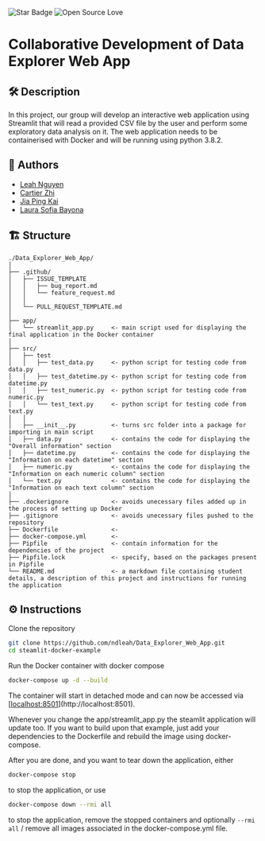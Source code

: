 ![Star Badge](https://img.shields.io/static/v1?label=%F0%9F%8C%9F&message=If%20Useful&style=style=flat&color=BC4E99)
![Open Source Love](https://badges.frapsoft.com/os/v1/open-source.svg?v=103)

# Collaborative Development of Data Explorer Web App

## 🛠️ Description
In this project, our group will develop an interactive web application using Streamlit that will read a provided CSV file by the user and perform some exploratory data analysis on it. The web application needs to be containerised with Docker and will be running using python 3.8.2.

## 👤 Authors

* [Leah Nguyen](https://github.com/ndleah)
* [Cartier Zhi](https://github.com/cartierz)
* [Jia Ping Kai](https://github.com/caijiaping)
* [Laura Sofia Bayona](https://github.com/Laurabayonaf)

## 🏗️ Structure

```
./Data_Explorer_Web_App/
│
├── .github/
│   ├── ISSUE_TEMPLATE
│   │   ├── bug_report.md
│   │   └── feature_request.md
│   │
│   └── PULL_REQUEST_TEMPLATE.md
│
├── app/
│   └── streamlit_app.py     <- main script used for displaying the final application in the Docker container
│
├── src/
│   ├── test
│   │   ├── test_data.py     <- python script for testing code from data.py
│   │   ├── test_datetime.py <- python script for testing code from datetime.py
│   │   ├── test_numeric.py  <- python script for testing code from numeric.py
│   │   └── test_text.py     <- python script for testing code from text.py
│   │
│   ├── __init__.py          <- turns src folder into a package for importing in main script
│   ├── data.py              <- contains the code for displaying the "Overall information" section
│   ├── datetime.py          <- contains the code for displaying the "Information on each datetime" section
│   ├── numeric.py           <- contains the code for displaying the "Information on each numeric column" section
│   └── text.py              <- contains the code for displaying the "Information on each text column" section
│   
├── .dockerignore            <- avoids unecessary files added up in the process of setting up Docker
├── .gitignore               <- avoids unecessary files pushed to the repository
├── Dockerfile               <- 
├── docker-compose.yml       <- 
├── Pipfile                  <- contain information for the dependencies of the project
├── Pipfile.lock             <- specify, based on the packages present in Pipfile
└── README.md                <- a markdown file containing student details, a description of this project and instructions for running the application
```

## ⚙️ Instructions

Clone the repository

```bash
git clone https://github.com/ndleah/Data_Explorer_Web_App.git
cd steamlit-docker-example
```

Run the Docker container with docker compose

```bash
docker-compose up -d --build
```

The container will start in detached mode and can now be accessed via [[localhost:8501](http://localhost:8501)](http://localhost:8501). 

Whenever you change the app/streamlit_app.py the steamlit application will update too. If you want to build upon that example, just add your dependencies to the Dockerfile and rebuild the image using docker-compose.

After you are done, and you want to tear down the application, either

```bash
docker-compose stop
```

to stop the application, or use 

```bash
docker-compose down --rmi all
```

to stop the application, remove the stopped containers and optionally `--rmi all` / remove all images associated in the docker-compose.yml file.